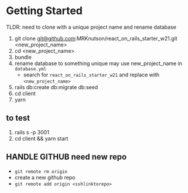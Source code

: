 # Getting Started

TLDR: need to clone with a unique project name and rename database

1. git clone git@github.com:MRKnutson/react_on_rails_starter_w21.git <new_project_name>
2. cd <new_project_name>
3. bundle
4. rename database to something unique may use new_project_name in `database.yml`
   - search for `react_on_rails_starter_w21` and replace with `<new_project_name>`
5. rails db:create db:migrate db:seed
6. cd client
7. yarn

## to test

1. rails s -p 3001
2. cd client && yarn start

## HANDLE GITHUB need new repo

  - `git remote rm origin`
  - create a new github repo
  - `git remote add origin <sshlinktorepo>`